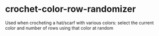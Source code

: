 # crochet-color-row-randomizer
Used when crocheting a hat/scarf with various colors: select the current color and number of rows using that color at random
